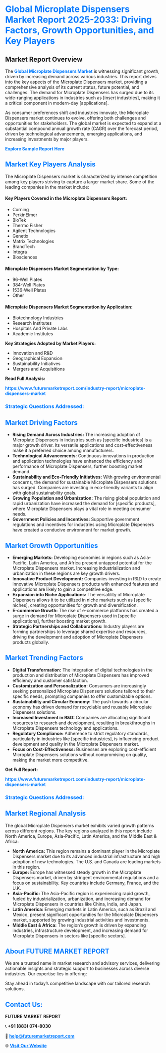 <h1 style="color: #007BFF;">Global Microplate Dispensers Market Report 2025-2033: Driving Factors, Growth Opportunities, and Key Players</h1>

<section id="overview">
<h2>Market Report Overview</h2>
<p>The <a href="https://www.futuremarketreport.com/industry-report/microplate-dispensers-market" style="color: #007BFF; text-decoration: none;"><strong>Global Microplate Dispensers Market</strong></a> is witnessing significant growth, driven by increasing demand across various industries. This report delves into the key aspects of the Microplate Dispensers market, providing a comprehensive analysis of its current status, future potential, and challenges. The demand for Microplate Dispensers has surged due to its wide-ranging applications in industries such as [insert industries], making it a critical component in modern-day [applications].</p>
<p>As consumer preferences shift and industries innovate, the Microplate Dispensers market continues to evolve, offering both challenges and opportunities for stakeholders. The global market is expected to expand at a substantial compound annual growth rate (CAGR) over the forecast period, driven by technological advancements, emerging applications, and increasing investments by major players.</p>
</section>

<section id="overview">
<p><a href="https://www.futuremarketreport.com/request-sample/reportId=90959" style="color: #007BFF; text-decoration: none;"><strong>Explore Sample Report Here</strong></a></p>
</section>

<section id="key-players">
<h2 style="color: #007BFF;">Market Key Players Analysis</h2>
<p>The Microplate Dispensers market is characterized by intense competition among key players striving to capture a larger market share. Some of the leading companies in the market include:</p>
<h4>Key Players Covered in the Microplate Dispensers Report:</h4>
<ul><li>Corning</li><li>PerkinElmer</li><li>BioTek</li><li>Thermo Fisher</li><li>Agilent Technologies</li><li>Genetix</li><li>Matrix Technologies</li><li>BrandTech</li><li>Integra</li><li>Biosciences</li></ul>
<h4>Microplate Dispensers Market Segmentation by Type:</h4>
<ul><li>96-Well Plates</li><li>384-Well Plates</li><li>1536-Well Plates</li><li>Other</li></ul>

<h4>Microplate Dispensers Market Segmentation by Application:</h4>
<ul><li>Biotechnology Industries</li><li>Research Institutes</li><li>Hospitals And Private Labs</li><li>Academic Institutes</li></ul>
<p><strong>Key Strategies Adopted by Market Players:</strong></p>
<ul>
<li>Innovation and R&D</li>
<li>Geographical Expansion</li>
<li>Sustainability Initiatives</li>
<li>Mergers and Acquisitions</li>
</ul>
</section>

<section>
<p><strong>Read Full Analysis: </strong></p><a href="https://www.futuremarketreport.com/industry-report/microplate-dispensers-market" style="color: #007BFF; text-decoration: none;"><strong>https://www.futuremarketreport.com/industry-report/microplate-dispensers-market</strong></a>
<h3 style="color: #007BFF;">Strategic Questions Addressed:</h3>
</section>

<section id="driving-factors">
<h2 style="color: #007BFF;">Market Driving Factors</h2>
<ul>
<li><strong>Rising Demand Across Industries:</strong> The increasing adoption of Microplate Dispensers in industries such as [specific industries] is a major growth driver. Its versatile applications and cost-effectiveness make it a preferred choice among manufacturers.</li>
<li><strong>Technological Advancements:</strong> Continuous innovations in production and application technologies have enhanced the efficiency and performance of Microplate Dispensers, further boosting market demand.</li>
<li><strong>Sustainability and Eco-Friendly Initiatives:</strong> With growing environmental concerns, the demand for sustainable Microplate Dispensers solutions has surged. Companies are investing in eco-friendly variants to align with global sustainability goals.</li>
<li><strong>Growing Population and Urbanization:</strong> The rising global population and rapid urbanization have increased the demand for [specific products], where Microplate Dispensers plays a vital role in meeting consumer needs.</li>
<li><strong>Government Policies and Incentives:</strong> Supportive government regulations and incentives for industries using Microplate Dispensers have created a conducive environment for market growth.</li>
</ul>
</section>

<section id="growth-opportunities">
<h2 style="color: #007BFF;">Market Growth Opportunities</h2>
<ul>
<li><strong>Emerging Markets:</strong> Developing economies in regions such as Asia-Pacific, Latin America, and Africa present untapped potential for the Microplate Dispensers market. Increasing industrialization and urbanization in these regions are key growth drivers.</li>
<li><strong>Innovative Product Development:</strong> Companies investing in R&D to create innovative Microplate Dispensers products with enhanced features and applications are likely to gain a competitive edge.</li>
<li><strong>Expansion into Niche Applications:</strong> The versatility of Microplate Dispensers allows it to be utilized in niche markets such as [specific niches], creating opportunities for growth and diversification.</li>
<li><strong>E-commerce Growth:</strong> The rise of e-commerce platforms has created a surge in demand for Microplate Dispensers used in [specific applications], further boosting market growth.</li>
<li><strong>Strategic Partnerships and Collaborations:</strong> Industry players are forming partnerships to leverage shared expertise and resources, driving the development and adoption of Microplate Dispensers products globally.</li>
</ul>
</section>

<section id="trending-factors">
<h2 style="color: #007BFF;">Market Trending Factors</h2>
<ul>
<li><strong>Digital Transformation:</strong> The integration of digital technologies in the production and distribution of Microplate Dispensers has improved efficiency and customer satisfaction.</li>
<li><strong>Customization and Personalization:</strong> Consumers are increasingly seeking personalized Microplate Dispensers solutions tailored to their specific needs, prompting companies to offer customizable options.</li>
<li><strong>Sustainability and Circular Economy:</strong> The push towards a circular economy has driven demand for recyclable and reusable Microplate Dispensers solutions.</li>
<li><strong>Increased Investment in R&D:</strong> Companies are allocating significant resources to research and development, resulting in breakthroughs in Microplate Dispensers technology and applications.</li>
<li><strong>Regulatory Compliance:</strong> Adherence to strict regulatory standards, particularly in industries like [specific industries], is influencing product development and quality in the Microplate Dispensers market.</li>
<li><strong>Focus on Cost-Effectiveness:</strong> Businesses are exploring cost-efficient Microplate Dispensers solutions without compromising on quality, making the market more competitive.</li>
</ul>
</section>

<section>
<p><strong>Get Full Report: </strong></p><a href="https://www.futuremarketreport.com/industry-report/microplate-dispensers-market" style="color: #007BFF; text-decoration: none;"><strong>https://www.futuremarketreport.com/industry-report/microplate-dispensers-market</strong></a>
<h3 style="color: #007BFF;">Strategic Questions Addressed:</h3>
</section>


<section id="regional-analysis">
<h2 style="color: #007BFF;">Market Regional Analysis</h2>
<p>The global Microplate Dispensers market exhibits varied growth patterns across different regions. The key regions analyzed in this report include North America, Europe, Asia-Pacific, Latin America, and the Middle East & Africa:</p>
<ul>
<li><strong>North America:</strong> This region remains a dominant player in the Microplate Dispensers market due to its advanced industrial infrastructure and high adoption of new technologies. The U.S. and Canada are leading markets in this region.</li>
<li><strong>Europe:</strong> Europe has witnessed steady growth in the Microplate Dispensers market, driven by stringent environmental regulations and a focus on sustainability. Key countries include Germany, France, and the U.K.</li>
<li><strong>Asia-Pacific:</strong> The Asia-Pacific region is experiencing rapid growth, fueled by industrialization, urbanization, and increasing demand for Microplate Dispensers in countries like China, India, and Japan.</li>
<li><strong>Latin America:</strong> Emerging markets in Latin America, such as Brazil and Mexico, present significant opportunities for the Microplate Dispensers market, supported by growing industrial activities and investments.</li>
<li><strong>Middle East & Africa:</strong> The region’s growth is driven by expanding industries, infrastructure development, and increasing demand for Microplate Dispensers in sectors like [specific sectors].</li>
</ul>
</section>

<footer>
<h2 style="color: #007BFF;">About FUTURE MARKET REPORT</h2>
<p>We are a trusted name in market research and advisory services, delivering actionable insights and strategic support to businesses across diverse industries. Our expertise lies in offering:</p>

<p>Stay ahead in today’s competitive landscape with our tailored research solutions.</p>

<h2 style="color: #007BFF;">Contact Us:</h2>
<p><strong>FUTURE MARKET REPORT</strong></p>
<p>📞 <strong>+91 (883) 074-8030</strong></p>
<p>📧 <strong><a href="mailto:help@futuremarketreport.com" style="color: #007BFF;">help@futuremarketreport.com</a></strong></p>
<p>🌐 <strong><a href="https://www.futuremarketreport.com/" style="color: #007BFF;">Visit Our Website</a></strong></p>
</footer>